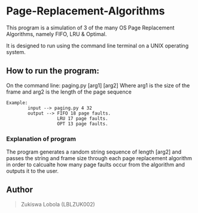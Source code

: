 # Page-Replacement-Algorithms
This program is a simulation of 3 of the many OS Page Replacement Algorithms, namely FIFO, LRU &amp; Optimal.

It is designed to run using the command line terminal on a UNIX operating system. 

## How to run the program:
On the command line: paging.py [arg1] [arg2]
Where arg1 is the size of the frame and arg2 is the length of the page sequence

```
Example:
        input --> paging.py 4 32
        output --> FIFO 18 page faults.
                   LRU 17 page faults.
                   OPT 13 page faults.
```

### Explanation of program
The program generates a random string sequence of length [arg2] and passes the string and frame size through each page replacement algorithm in order to calcualte how many page faults occur from the algorithm and outputs it to the user.

## Author
> Zukiswa Lobola (LBLZUK002)
